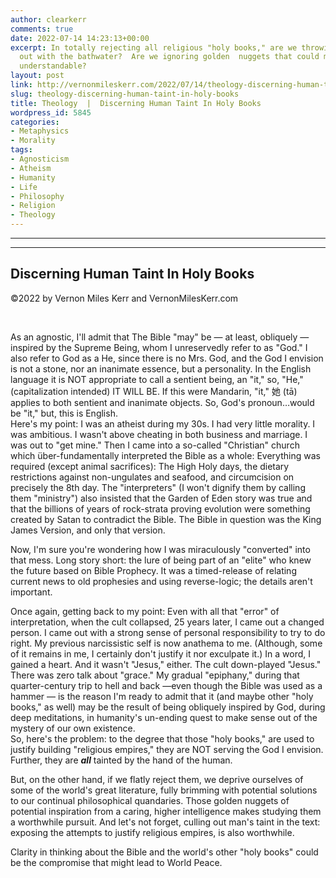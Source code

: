 ```yaml
---
author: clearkerr
comments: true
date: 2022-07-14 14:23:13+00:00
excerpt: In totally rejecting all religious "holy books," are we throwing the baby
  out with the bathwater?  Are we ignoring golden  nuggets that could make life more
  understandable?
layout: post
link: http://vernonmileskerr.com/2022/07/14/theology-discerning-human-taint-in-holy-books/
slug: theology-discerning-human-taint-in-holy-books
title: Theology  |  Discerning Human Taint In Holy Books
wordpress_id: 5845
categories:
- Metaphysics
- Morality
tags:
- Agnosticism
- Atheism
- Humanity
- Life
- Philosophy
- Religion
- Theology
---
```


* * *

* * *




## Discerning Human Taint In Holy Books




©2022 by Vernon Miles Kerr and VernonMilesKerr.com




 






As an agnostic, I'll admit that The Bible "may" be — at least, obliquely — inspired by the Supreme Being, whom I unreservedly refer to as "God." I also refer to God as a He, since there is no Mrs. God, and the God I envision is not a stone, nor an inanimate essence, but a personality. In the English language it is NOT appropriate to call a sentient being, an "it," so, "He," (capitalization intended) IT WILL BE. If this were Mandarin, "it," 她 (tā) applies to both sentient and inanimate objects. So, God's pronoun…would be "it," but, this is English.  
  Here's my point: I was an atheist during my 30s. I had very little morality. I was ambitious. I wasn't above cheating in both business and marriage. I was out to "get mine." Then I came into a so-called "Christian" church which über-fundamentally interpreted the Bible as a whole: Everything was required (except animal sacrifices): The High Holy days, the dietary restrictions against non-ungulates and seafood, and circumcision on precisely the 8th day. The "interpreters" (I won't dignify them by calling them "ministry") also insisted that the Garden of Eden story was true and that the billions of years of rock-strata proving evolution were something created by Satan to contradict the Bible. The Bible in question was the King James Version, and only that version. 







  Now, I'm sure you're wondering how I was miraculously "converted" into that mess. Long story short: the lure of being part of an "elite" who knew the future based on Bible Prophecy. It was a timed-release of relating current news to old prophesies and using reverse-logic; the details aren't important. 







Once again, getting back to my point: Even with all that "error" of interpretation, when the cult collapsed, 25 years later, I came out a changed person. I came out with a strong sense of personal responsibility to try to do right. My previous narcissistic self is now anathema to me. (Although, some of it remains in me, I certainly don't justify it nor exculpate it.) In a word, I gained a heart. And it wasn't "Jesus," either.  The cult down-played "Jesus." There was zero talk about "grace." My gradual "epiphany," during that quarter-century trip to hell and back —even though the Bible was used as a hammer — is the reason I'm ready to admit that it (and maybe other "holy books," as well) may be the result of being obliquely inspired by God, during deep meditations, in humanity's un-ending quest to make sense out of the mystery of our own existence.  
So, here's the problem: to the degree that those "holy books," are used to justify building "religious empires," they are NOT serving the God I envision. Further, they are _**all**_ tainted by the hand of the human.







But, on the other hand, if we flatly reject them, we deprive ourselves of some of the world's great literature, fully brimming with potential solutions to our continual philosophical quandaries. Those golden nuggets of potential inspiration from a caring, higher intelligence makes studying them a worthwhile pursuit. And let's not forget, culling out man's taint in the text: exposing the attempts to justify religious empires, is also worthwhile.







Clarity in thinking about the Bible and the world's other "holy books" could be the compromise that might lead to World Peace.



